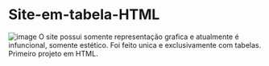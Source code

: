 # Site-em-tabela-HTML
![image](https://user-images.githubusercontent.com/130937402/233753027-68538383-9f0e-4c0d-a438-43b6110e07fb.png)
O site possui somente representação grafica e atualmente é infuncional, somente estético. Foi feito unica e exclusivamente com tabelas.
Primeiro projeto em HTML.
